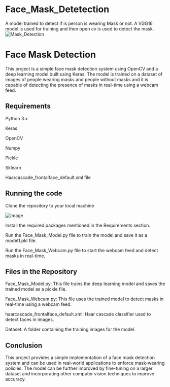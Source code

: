 # Face_Mask_Detetection
A model trained to detect if is person is wearing Mask or not.
A VGG16 model is used for training and then open cv is used to detect the mask.
![Mask_Detection](https://user-images.githubusercontent.com/102272183/213639332-0ca33ff2-d42e-47dc-8b86-34203e052e2b.png)

# Face Mask Detection
This project is a simple face mask detection system using OpenCV and a deep learning model built using Keras. The model is trained on a dataset of images of people wearing masks and people without masks and it is capable of detecting the presence of masks in real-time using a webcam feed.

## Requirements
Python 3.x

Keras

OpenCV

Numpy

Pickle

Sklearn

Haarcascade_frontalface_default.xml file

## Running the code

Clone the repository to your local machine

![image](https://user-images.githubusercontent.com/102272183/218272441-89a29d2d-05fd-4a37-a492-f049424d1233.png)

Install the required packages mentioned in the Requirements section.

Run the Face_Mask_Model.py file to train the model and save it as a model1.pkl file.

Run the Face_Mask_Webcam.py file to start the webcam feed and detect masks in real-time.

## Files in the Repository

Face_Mask_Model.py: This file trains the deep learning model and saves the trained model as a pickle file.

Face_Mask_Webcam.py: This file uses the trained model to detect masks in real-time using a webcam feed.

haarcascade_frontalface_default.xml: Haar cascade classifier used to detect faces in images.

Dataset: A folder containing the training images for the model.

## Conclusion

This project provides a simple implementation of a face mask detection system and can be used in real-world applications to enforce mask-wearing policies. The model can be further improved by fine-tuning on a larger dataset and incorporating other computer vision techniques to improve accuracy.
